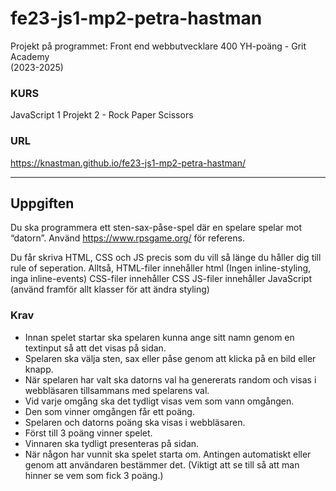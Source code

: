 # fe23-js1-mp2-petra-hastman

Projekt på programmet:
Front end webbutvecklare 400 YH-poäng - Grit Academy  
(2023-2025)

### KURS
JavaScript 1
Projekt 2 - Rock Paper Scissors

### URL
https://knastman.github.io/fe23-js1-mp2-petra-hastman/

---

## Uppgiften
Du ska programmera ett sten-sax-påse-spel där en spelare spelar mot “datorn”. Använd https://www.rpsgame.org/ för referens. 

Du får skriva HTML, CSS och JS precis som du vill så länge du håller dig till rule of seperation. Alltså, HTML-filer innehåller html (Ingen inline-styling, inga inline-events)
CSS-filer innehåller CSS
JS-filer innehåller JavaScript (använd framför allt klasser för att ändra styling)


### Krav
* Innan spelet startar ska spelaren kunna ange sitt namn genom en textinput så att det visas på sidan.
* Spelaren ska välja sten, sax eller påse genom att klicka på en bild eller knapp.
* När spelaren har valt ska datorns val ha genererats random och visas i webbläsaren tillsammans med spelarens val.
* Vid varje omgång ska det tydligt visas vem som vann omgången.
* Den som vinner omgången får ett poäng.
* Spelaren och datorns poäng ska visas i webbläsaren.
* Först till 3 poäng vinner spelet.
* Vinnaren ska tydligt presenteras på sidan.
* När någon har vunnit ska spelet starta om. Antingen automatiskt eller genom att användaren bestämmer det. (Viktigt att se till så att man hinner se vem som fick 3 poäng.)

